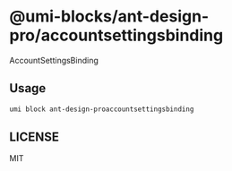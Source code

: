 # @umi-blocks/ant-design-pro/accountsettingsbinding

AccountSettingsBinding

## Usage

```sh
umi block ant-design-proaccountsettingsbinding
```

## LICENSE

MIT
